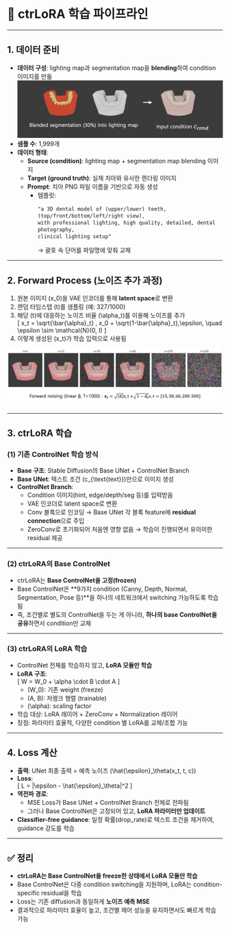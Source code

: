 # 📘 ctrLoRA 학습 파이프라인

---

## 1. 데이터 준비
- **데이터 구성**: lighting map과 segmentation map을 **blending**하여 condition 이미지를 만듦  
  <img src="images/input_blending.png" alt="lighting map, segmentation map blending">  
- **샘플 수**: 1,999개  
- **데이터 형태**:  
  - **Source (condition)**: lighting map + segmentation map blending 이미지  
  - **Target (ground truth)**: 실제 치아와 유사한 렌더링 이미지  
  - **Prompt**: 치아 PNG 파일 이름을 기반으로 자동 생성  
    - 템플릿:  
      ```
      "a 3D dental model of (upper/lower) teeth, (top/front/bottom/left/right view), 
      with professional lighting, high quality, detailed, dental photography, 
      clinical lighting setup"
      ```  
      → 괄호 속 단어를 파일명에 맞춰 교체  

---

## 2. Forward Process (노이즈 추가 과정)
1. 원본 이미지 \(x_0\)을 VAE 인코더를 통해 **latent space**로 변환  
2. 랜덤 타임스텝 \(t\)를 샘플링 (예: 327/1000)  
3. 해당 \(t\)에 대응하는 노이즈 비율 \(\alpha_t\)를 이용해 노이즈를 추가  
   \[
   x_t = \sqrt{\bar{\alpha}_t} \, x_0 + \sqrt{1-\bar{\alpha}_t}\,\epsilon, \quad \epsilon \sim \mathcal{N}(0, I)
   \]  
4. 이렇게 생성된 \(x_t\)가 학습 입력으로 사용됨  

<img src="images/forward_noise_add_process.png" alt="forward process">  

---

## 3. ctrLoRA 학습

### (1) 기존 ControlNet 학습 방식
- **Base 구조**: Stable Diffusion의 Base UNet + ControlNet Branch  
- **Base UNet**: 텍스트 조건 \(c_{\text{text}}\)만으로 이미지 생성  
- **ControlNet Branch**:  
  - Condition 이미지(hint, edge/depth/seg 등)를 입력받음  
  - VAE 인코더로 latent space로 변환  
  - Conv 블록으로 인코딩 → Base UNet 각 블록 feature에 **residual connection**으로 주입  
  - ZeroConv로 초기화되어 처음엔 영향 없음 → 학습이 진행되면서 유의미한 residual 제공  

---

### (2) ctrLoRA의 Base ControlNet  
- ctrLoRA는 **Base ControlNet을 고정(frozen)**  
- Base ControlNet은 **9가지 condition (Canny, Depth, Normal, Segmentation, Pose 등)**을 하나의 네트워크에서 switching 가능하도록 학습됨  
- 즉, 조건별로 별도의 ControlNet을 두는 게 아니라, **하나의 base ControlNet을 공유**하면서 condition만 교체  

---

### (3) ctrLoRA의 LoRA 학습
- ControlNet 전체를 학습하지 않고, **LoRA 모듈만 학습**  
- **LoRA 구조**:  
  \[
  W = W_0 + \alpha \cdot B \cdot A
  \]  
  - \(W_0\): 기존 weight (freeze)  
  - \(A, B\): 저랭크 행렬 (trainable)  
  - \(\alpha\): scaling factor  
- 학습 대상: LoRA 레이어 + ZeroConv + Normalization 레이어  
- 장점: 파라미터 효율적, 다양한 condition 별 LoRA를 교체/조합 가능  

---

## 4. Loss 계산
- **출력**: UNet 최종 출력 = 예측 노이즈 \(\hat{\epsilon}_\theta(x_t, t, c)\)  
- **Loss**:  
  \[
  L = \|\epsilon - \hat{\epsilon}_\theta\|^2
  \]  
- **역전파 경로**:  
  - MSE Loss가 Base UNet + ControlNet Branch 전체로 전파됨  
  - 그러나 Base ControlNet은 고정되어 있고, **LoRA 파라미터만 업데이트**  
- **Classifier-free guidance**: 일정 확률(drop_rate)로 텍스트 조건을 제거하여, guidance 강도를 학습  

---

## ✅ 정리
- **ctrLoRA는 Base ControlNet을 freeze한 상태에서 LoRA 모듈만 학습**  
- Base ControlNet은 다중 condition switching을 지원하며, LoRA는 condition-specific residual을 학습  
- Loss는 기존 diffusion과 동일하게 **노이즈 예측 MSE**  
- 결과적으로 파라미터 효율이 높고, 조건별 제어 성능을 유지하면서도 빠르게 학습 가능  
